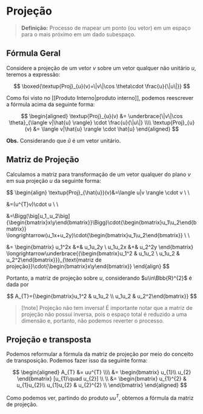 # Projeção

> **Definição:** Processo de mapear um ponto (ou vetor) em um espaço para o mais próximo em um dado subespaço.

## Fórmula Geral

Considere a projeção de um vetor $v$ sobre um vetor qualquer não unitário $u$, teremos a expressão:

$$
\boxed{\textup{Proj}_{u}(v)=\|v\|\cos \theta\cdot \frac{u}{\|u\|}}
$$

Como foi visto no [[Produto Interno|produto interno]], podemos reescrever a fórmula acima da seguinte forma:

$$
\begin{aligned}
\textup{Proj}_{u}(v) &= \underbrace{\|v\|\cos \theta}_{\langle v|\hat{u} \rangle} \cdot \frac{u}{\|u\|} \\\\
\textup{Proj}_{u}(v) &= \langle v|\hat{u} \rangle \cdot \hat{u}
\end{aligned}
$$


**Obs.** Considerando que $\hat{u}$ é um vetor unitário.

## Matriz de Projeção

Calculamos a matriz para transformação de um vetor qualquer do plano $v$ em sua projeção $u$ da seguinte forma:

$$
\begin{align}
\textup{Proj}_{\hat{u}}(v)&=\langle u|v \rangle \cdot v \\ \\

&=(u^{T}v)\cdot u \\ \\

&=\Bigg(\big[u_1,\,u_2\big]{\begin{bmatrix}x\\y\end{bmatrix}}\Bigg)\cdot{\begin{bmatrix}u_1\\u_2\end{bmatrix}}
\longrightarrow(u_1x+u_2y)\cdot{\begin{bmatrix}u_1\\u_2\end{bmatrix}} \\ \\

&=
\begin{bmatrix}
u_1^2x &+& u_1u_2y \\
u_1u_2x &+& u_2^2y
\end{bmatrix}
\longrightarrow\underbrace{{\begin{bmatrix}u_1^2 & u_1u_2 \\ u_1u_2 & u_2^2\end{bmatrix}}}_{\text{matriz de projeção}}\cdot{\begin{bmatrix}x\\y\end{bmatrix}}
\end{align}
$$

Portanto, a matriz de projeção sobre $u$, considerando $u\in\Bbb{R}^{2}$ é dada por

$$
A_{T}={\begin{bmatrix}u_1^2 & u_1u_2 \\ u_1u_2 & u_2^2\end{bmatrix}}
$$

> [!note] Projeção não tem inversa!
> É importante notar que a matriz de projeção não possui inversa, pois o espaço total é reduzido a uma dimensão e, portanto, não podemos reverter o processo.

## Projeção e transposta

Podemos reformular a fórmula da matriz de projeção por meio do conceito de transposição. Podemos fazer isso da seguinte forma:

$$
\begin{aligned}
A_{T} &= uu^{T} \\\\
&= \begin{bmatrix}
u_{1}\\
u_{2}
\end{bmatrix} [u_{1}\quad  u_{2}]
\\ \\
&= \begin{bmatrix}
u_{1}^{2} & u_{1}u_{2}\\
u_{1}u_{2} & u_{2}^{2} \\
\end{bmatrix}
\end{aligned}
$$

Como podemos ver, partindo do produto $uu^{T}$, obtemos a fórmula da matriz de projeção.